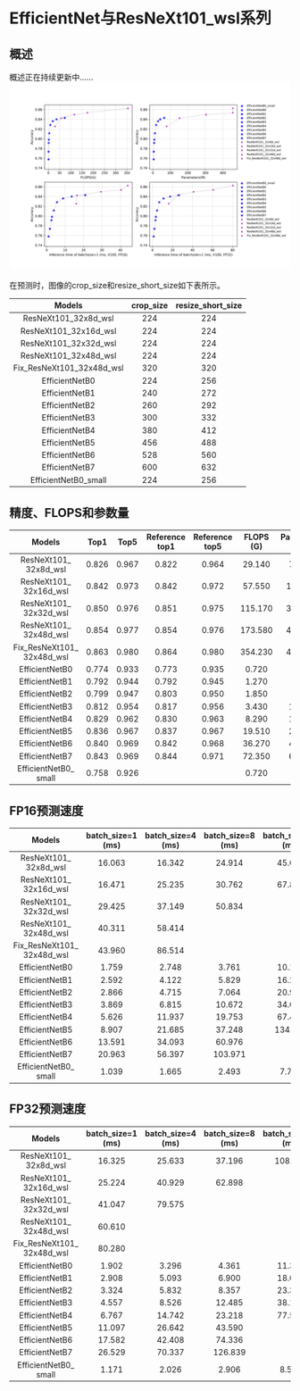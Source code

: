 # EfficientNet与ResNeXt101_wsl系列

## 概述
概述正在持续更新中......
![](../../images/models/EfficientNet.png)

在预测时，图像的crop_size和resize_short_size如下表所示。

| Models                    | crop_size | resize_short_size |
|:--:|:--:|:--:|
| ResNeXt101_32x8d_wsl      | 224       | 224               |
| ResNeXt101_32x16d_wsl     | 224       | 224               |
| ResNeXt101_32x32d_wsl     | 224       | 224               |
| ResNeXt101_32x48d_wsl     | 224       | 224               |
| Fix_ResNeXt101_32x48d_wsl | 320       | 320               |
| EfficientNetB0            | 224       | 256               |
| EfficientNetB1            | 240       | 272               |
| EfficientNetB2            | 260       | 292               |
| EfficientNetB3            | 300       | 332               |
| EfficientNetB4            | 380       | 412               |
| EfficientNetB5            | 456       | 488               |
| EfficientNetB6            | 528       | 560               |
| EfficientNetB7            | 600       | 632               |
| EfficientNetB0_small      | 224       | 256               |


## 精度、FLOPS和参数量

| Models                        | Top1   | Top5   | Reference<br>top1 | Reference<br>top5 | FLOPS<br>(G) | Parameters<br>(M) |
|:--:|:--:|:--:|:--:|:--:|:--:|:--:|
| ResNeXt101_<br>32x8d_wsl      | 0.826  | 0.967  | 0.822             | 0.964             | 29.140       | 78.440            |
| ResNeXt101_<br>32x16d_wsl     | 0.842  | 0.973  | 0.842             | 0.972             | 57.550       | 152.660           |
| ResNeXt101_<br>32x32d_wsl     | 0.850  | 0.976  | 0.851             | 0.975             | 115.170      | 303.110           |
| ResNeXt101_<br>32x48d_wsl     | 0.854  | 0.977  | 0.854             | 0.976             | 173.580      | 456.200           |
| Fix_ResNeXt101_<br>32x48d_wsl | 0.863  | 0.980  | 0.864             | 0.980             | 354.230      | 456.200           |
| EfficientNetB0                | 0.774  | 0.933  | 0.773             | 0.935             | 0.720        | 5.100             |
| EfficientNetB1                | 0.792  | 0.944  | 0.792             | 0.945             | 1.270        | 7.520             |
| EfficientNetB2                | 0.799  | 0.947  | 0.803             | 0.950             | 1.850        | 8.810             |
| EfficientNetB3                | 0.812  | 0.954  | 0.817             | 0.956             | 3.430        | 11.840            |
| EfficientNetB4                | 0.829  | 0.962  | 0.830             | 0.963             | 8.290        | 18.760            |
| EfficientNetB5                | 0.836  | 0.967  | 0.837             | 0.967             | 19.510       | 29.610            |
| EfficientNetB6                | 0.840  | 0.969  | 0.842             | 0.968             | 36.270       | 42.000            |
| EfficientNetB7                | 0.843  | 0.969  | 0.844             | 0.971             | 72.350       | 64.920            |
| EfficientNetB0_<br>small      | 0.758  | 0.926  |                   |                   | 0.720        | 4.650             |


## FP16预测速度

| Models                        | batch_size=1<br>(ms) | batch_size=4<br>(ms) | batch_size=8<br>(ms) | batch_size=32<br>(ms) |
|:--:|:--:|:--:|:--:|:--:|
| ResNeXt101_<br>32x8d_wsl      | 16.063               | 16.342               | 24.914               | 45.035                |
| ResNeXt101_<br>32x16d_wsl     | 16.471               | 25.235               | 30.762               | 67.869                |
| ResNeXt101_<br>32x32d_wsl     | 29.425               | 37.149               | 50.834               |                       |
| ResNeXt101_<br>32x48d_wsl     | 40.311               | 58.414               |                      |                       |
| Fix_ResNeXt101_<br>32x48d_wsl | 43.960               | 86.514               |                      |                       |
| EfficientNetB0                | 1.759                | 2.748                | 3.761                | 10.178                |
| EfficientNetB1                | 2.592                | 4.122                | 5.829                | 16.262                |
| EfficientNetB2                | 2.866                | 4.715                | 7.064                | 20.954                |
| EfficientNetB3                | 3.869                | 6.815                | 10.672               | 34.097                |
| EfficientNetB4                | 5.626                | 11.937               | 19.753               | 67.436                |
| EfficientNetB5                | 8.907                | 21.685               | 37.248               | 134.185               |
| EfficientNetB6                | 13.591               | 34.093               | 60.976               |                       |
| EfficientNetB7                | 20.963               | 56.397               | 103.971              |                       |
| EfficientNetB0_<br>small      | 1.039                | 1.665                | 2.493                | 7.748                 |


## FP32预测速度

| Models                        | batch_size=1<br>(ms) | batch_size=4<br>(ms) | batch_size=8<br>(ms) | batch_size=32<br>(ms) |
|:--:|:--:|:--:|:--:|:--:|
| ResNeXt101_<br>32x8d_wsl      | 16.325               | 25.633               | 37.196               | 108.535               |
| ResNeXt101_<br>32x16d_wsl     | 25.224               | 40.929               | 62.898               |                       |
| ResNeXt101_<br>32x32d_wsl     | 41.047               | 79.575               |                      |                       |
| ResNeXt101_<br>32x48d_wsl     | 60.610               |                      |                      |                       |
| Fix_ResNeXt101_<br>32x48d_wsl | 80.280               |                      |                      |                       |
| EfficientNetB0                | 1.902                | 3.296                | 4.361                | 11.319                |
| EfficientNetB1                | 2.908                | 5.093                | 6.900                | 18.015                |
| EfficientNetB2                | 3.324                | 5.832                | 8.357                | 23.371                |
| EfficientNetB3                | 4.557                | 8.526                | 12.485               | 38.124                |
| EfficientNetB4                | 6.767                | 14.742               | 23.218               | 77.590                |
| EfficientNetB5                | 11.097               | 26.642               | 43.590               |                       |
| EfficientNetB6                | 17.582               | 42.408               | 74.336               |                       |
| EfficientNetB7                | 26.529               | 70.337               | 126.839              |                       |
| EfficientNetB0_<br>small      | 1.171                | 2.026                | 2.906                | 8.506                 |
